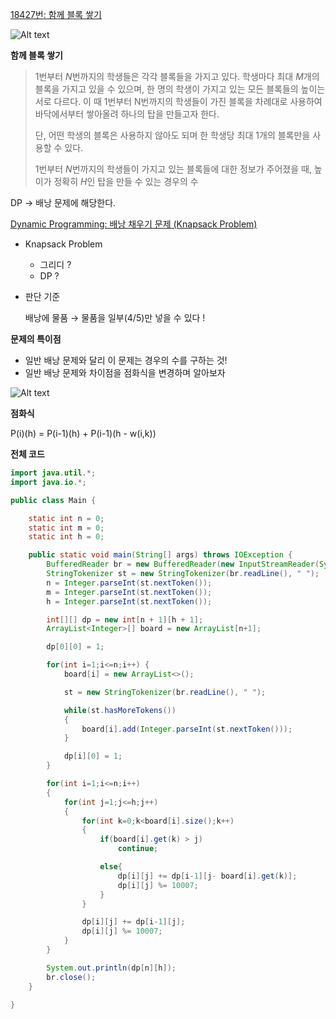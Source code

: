 
[18427번: 함께 블록 쌓기](https://www.acmicpc.net/problem/18427)

![Alt text](https://user-images.githubusercontent.com/84346055/253886992-b8c52283-fba8-4019-90bb-7efa510f49c6.png)

**함께 블록 쌓기**

> 1번부터 *N*번까지의 학생들은 각각 블록들을 가지고 있다. 학생마다 최대 *M*개의 블록을 가지고 있을 수 있으며, 한 명의 학생이 가지고 있는 모든 블록들의 높이는 서로 다르다. 이 때 1번부터 N번까지의 학생들이 가진 블록을 차례대로 사용하여 바닥에서부터 쌓아올려 하나의 탑을 만들고자 한다.
>
>
> 단, 어떤 학생의 블록은 사용하지 않아도 되며 한 학생당 최대 1개의 블록만을 사용할 수 있다.
>
> 1번부터 *N*번까지의 학생들이 가지고 있는 블록들에 대한 정보가 주어졌을 때, 높이가 정확히 *H*인 탑을 만들 수 있는 경우의 수
>

DP → 배낭 문제에 해당한다.

[Dynamic Programming: 배낭 채우기 문제 (Knapsack Problem)](https://gsmesie692.tistory.com/113)

- Knapsack Problem
    - 그리디 ?
    - DP ?
- 판단 기준

  배낭에 물품 → 물품을 일부(4/5)만 넣을 수 있다 !


**문제의 특이점**

- 일반 배낭 문제와 달리 이 문제는 경우의 수를 구하는 것!
- 일반 배낭 문제와 차이점을 점화식을 변경하며 알아보자

![Alt text](https://user-images.githubusercontent.com/84346055/253886989-c536f39f-008a-4511-b702-3cac661eb695.png)

**점화식**

P(i)(h) = P(i-1)(h) + P(i-1)(h - w(i,k))

**전체 코드**

```java
import java.util.*;
import java.io.*;

public class Main {

    static int n = 0;
    static int m = 0;
    static int h = 0;

    public static void main(String[] args) throws IOException {
        BufferedReader br = new BufferedReader(new InputStreamReader(System.in));
        StringTokenizer st = new StringTokenizer(br.readLine(), " ");
        n = Integer.parseInt(st.nextToken());
        m = Integer.parseInt(st.nextToken());
        h = Integer.parseInt(st.nextToken());

        int[][] dp = new int[n + 1][h + 1];
        ArrayList<Integer>[] board = new ArrayList[n+1];

        dp[0][0] = 1;

        for(int i=1;i<=n;i++) {
            board[i] = new ArrayList<>();

            st = new StringTokenizer(br.readLine(), " ");

            while(st.hasMoreTokens())
            {
                board[i].add(Integer.parseInt(st.nextToken()));
            }

            dp[i][0] = 1;
        }

        for(int i=1;i<=n;i++)
        {
            for(int j=1;j<=h;j++)
            {
                for(int k=0;k<board[i].size();k++)
                {
                    if(board[i].get(k) > j)
                        continue;

                    else{
                        dp[i][j] += dp[i-1][j- board[i].get(k)];
                        dp[i][j] %= 10007;
                    }
                }

                dp[i][j] += dp[i-1][j];
                dp[i][j] %= 10007;
            }
        }

        System.out.println(dp[n][h]);
        br.close();
    }
    
}
```
